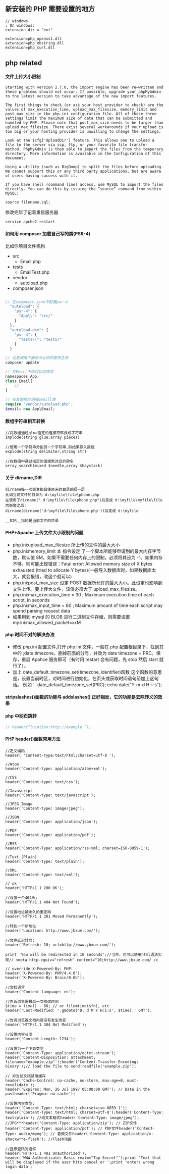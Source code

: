 ## 新安装的 PHP 需要设置的地方

```
// windows
; On windows:
extension_dir = "ext"

extension=php_openssl.dll
extension=php_mbstring.dll
extension=php_curl.dll
```

## php related

#### 文件上传大小限制

```
Starting with version 2.7.0, the import engine has been re–written and these problems should not occur. If possible, upgrade your phpMyAdmin to the latest version to take advantage of the new import features.

The first things to check (or ask your host provider to check) are the values of max_execution_time, upload_max_filesize, memory_limit and post_max_size in the php.ini configuration file. All of these three settings limit the maximum size of data that can be submitted and handled by PHP. Please note that post_max_size needs to be larger than upload_max_filesize. There exist several workarounds if your upload is too big or your hosting provider is unwilling to change the settings:

Look at the $cfg['UploadDir'] feature. This allows one to upload a file to the server via scp, ftp, or your favorite file transfer method. PhpMyAdmin is then able to import the files from the temporary directory. More information is available in the Configuration of this document.

Using a utility (such as BigDump) to split the files before uploading. We cannot support this or any third party applications, but are aware of users having success with it.

If you have shell (command line) access, use MySQL to import the files directly. You can do this by issuing the “source” command from within MySQL:

source filename.sql;
```

修改完毕了记着重启服务器

```
service apche2 restart
```

#### 如何用 composer 加载自己写的类(PSR-4)

比如你项目文件机构

- src
  - Email.php
- tests
  - EmailTest.php
- vendor
  - autoload.php
- composer.json

```php

// 在composer.json中配置psr-4
  "autoload": {
    "psr-4": {
      "App\\": "src/"
    }
  },
  "autoload-dev": {
    "psr-4": {
      "Tests\\": "tests/"
    }
  }

// 注意调用下面命令让你的更改生效
composer update

// 在Email中你可以这样写
namespaces App;
class Email{
    //
}

// 在其他地方调用Emaill类
require 'vendor/autoload.php';
$email= new App\Email;
```

#### 数组字符串相互转换

```
//将数组通过glue指定的连接符转换成字符串
implode(string glue,array pieces)

//使用一个字符串分割另一个字符串,将结果存入数组
explode(string delimiter,string str)

//在数组中通过指定的值搜索对应的键名
array_search(mixed $needle,array $haystack)
```

#### 关于 dirname,**DIR**

```
dirname每一次嵌套都会使原来的目录缩短一层
比如当前文件的目录为 d:\myfile\file\phone.php
在使用了dirname(" d:\myfile\file\phone.php")后变成 d:\myfile\myfile\file
而嵌套之后:
dirname(dirname('d:\myfile\file\phone.php'))后变成 d:\myfile

__DIR__指的是当前文件的目录

```

#### PHP+Apache 上传文件大小限制的问题

- php.ini:upload_max_filesize 所上传的文件的最大大小
- php.ini:memory_limit 本 指令设定 了一个脚本所能够申请到的最大内存字节数，默认值 8M。如果不需要任何内存上的限制，必须将其设为 -1。如果内存不够，则可能出现错误：Fatal error: Allowed memory size of X bytes exhausted (tried to allocate Y bytes)(一般导入数据库时，如果数据库太大，就会报错，改这个就可以)
- php.ini:post_max_size 设定 POST 数据所允许的最大大小。此设定也影响到文件上传。要上传大文件，该值必须大于 upload_max_filesize。
- php.ini:max_execution_time = 30 ; Maximum execution time of each script, in seconds
- php.ini:max_input_time = 60 ; Maximum amount of time each script may spend parsing request data
- 如果用到 mysql 的 BLOB 进行二进制文件存储，则需要设置 my.ini:max_allowed_packet=xxM

#### php 时间不对的解决办法

- 修改 php.ini 配置文件,打开 php.ini 文件，一般在 php 配置根目录下，找到其中的 ;date.timezone，删掉前面的分号，并改为 date timezone = PRC。保存，重启 Apahce 服务即可（有时用 restart 会有问题，先 stop 然后 start 就行了）。
- 加上 date_default_timezone_set(timezone_identifier)函数
  这个函数的意思是，设置当前时区，对时间进行初始化，在页头或获取时间语句前加上这句话。
  例如：
  date_default_timezone_set(PRC);
  echo date("Y-m-d H-i-s");

#### stripslashes()函数的功能与 addslashes()‍ 正好相反，它的功能是去除转义的效果

#### php 中网页跳转

```php
// header(“location:http://example.”);

```

#### PHP header()函数常用方法

```
//定义编码
header( 'Content-Type:text/html;charset=utf-8 ');

//Atom
header('Content-type: application/atom+xml');

//CSS
header('Content-type: text/css');

//Javascript
header('Content-type: text/javascript');

//JPEG Image
header('Content-type: image/jpeg');

//JSON
header('Content-type: application/json');

//PDF
header('Content-type: application/pdf');

//RSS
header('Content-Type: application/rss+xml; charset=ISO-8859-1');

//Text (Plain)
header('Content-type: text/plain');

//XML
header('Content-type: text/xml');

// ok
header('HTTP/1.1 200 OK');

//设置一个404头:
header('HTTP/1.1 404 Not Found');

//设置地址被永久的重定向
header('HTTP/1.1 301 Moved Permanently');

//转到一个新地址
header('Location: http://www.jbxue.com/');

//文件延迟转向:
header('Refresh: 10; url=http://www.jbxue.com/');

print 'You will be redirected in 10 seconds';//当然，也可以使用html语法实现// <meta http-equiv="refresh" content="10;http://www.jbxue.com/ />

// override X-Powered-By: PHP:
header('X-Powered-By: PHP/4.4.0');
header('X-Powered-By: Brain/0.6b');

//文档语言
header('Content-language: en');

//告诉浏览器最后一次修改时间
$time = time() - 60; // or filemtime($fn), etc
header('Last-Modified: '.gmdate('D, d M Y H:i:s', $time).' GMT');

//告诉浏览器文档内容没有发生改变
header('HTTP/1.1 304 Not Modified');

//设置内容长度
header('Content-Length: 1234');

//设置为一个下载类型
header('Content-Type: application/octet-stream');
header('Content-Disposition: attachment; filename="example.zip"');header('Content-Transfer-Encoding: binary');// load the file to send:readfile('example.zip');

// 对当前文档禁用缓存
header('Cache-Control: no-cache, no-store, max-age=0, must-revalidate');
header('Expires: Mon, 26 Jul 1997 05:00:00 GMT'); // Date in the pastheader('Pragma: no-cache');

//设置内容类型:
header('Content-Type: text/html; charset=iso-8859-1');
header('Content-Type: text/html; charset=utf-8');header('Content-Type: text/plain'); //纯文本格式header('Content-Type: image/jpeg'); //JPG***header('Content-Type: application/zip'); // ZIP文件header('Content-Type: application/pdf'); // PDF文件header('Content-Type: audio/mpeg'); // 音频文件header('Content-Type: application/x-shockw**e-flash'); //Flash动画

//显示登陆对话框
header('HTTP/1.1 401 Unauthorized');
header('WWW-Authenticate: Basic realm="Top Secret"');print 'Text that will be displayed if the user hits cancel or ';print 'enters wrong login data';
```
